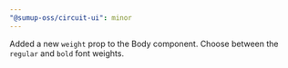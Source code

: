 ```yaml
---
"@sumup-oss/circuit-ui": minor
---
```


Added a new `weight` prop to the Body component. Choose between the `regular` and `bold` font weights.
